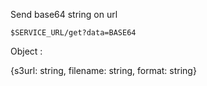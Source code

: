 Send base64 string on url  
```
$SERVICE_URL/get?data=BASE64
```

Object :

{s3url: string, filename: string, format: string}